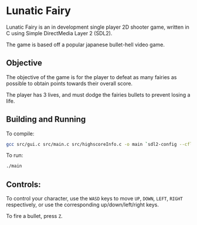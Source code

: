 # Lunatic Fairy
Lunatic Fairy is an in development single player 2D shooter game, written in C using Simple DirectMedia Layer 2 (SDL2). 

The game is based off a popular japanese bullet-hell video game.


## Objective
The objective of the game is for the player to defeat as many fairies as possible to obtain points towards their overall score.

The player has 3 lives, and must dodge the fairies bullets to prevent losing a life.

## Building and Running

To compile:

```sh
gcc src/gui.c src/main.c src/highscoreInfo.c -o main `sdl2-config --cflags --libs` -lSDL2_image -lm
```

To run:

```sh
./main
```

## Controls:

To control your character, use the ```WASD``` keys to move ```UP```, ```DOWN```, ```LEFT```, ```RIGHT``` respectively, or use the corresponding up/down/left/right keys.

To fire a bullet, press ```Z```.
